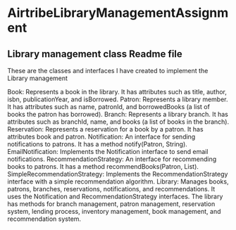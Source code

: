 # AirtribeLibraryManagementAssignment

## Library management class Readme file

These are the classes and interfaces I have created to implement the Library management

Book: Represents a book in the library. It has attributes such as title, author, isbn, publicationYear, and isBorrowed.
Patron: Represents a library member. It has attributes such as name, patronId, and borrowedBooks (a list of books the patron has borrowed).
Branch: Represents a library branch. It has attributes such as branchId, name, and books (a list of books in the branch).
Reservation: Represents a reservation for a book by a patron. It has attributes book and patron.
Notification: An interface for sending notifications to patrons. It has a method notify(Patron, String).
EmailNotification: Implements the Notification interface to send email notifications.
RecommendationStrategy: An interface for recommending books to patrons. It has a method recommendBooks(Patron, List<Book>).
SimpleRecommendationStrategy: Implements the RecommendationStrategy interface with a simple recommendation algorithm.
Library: Manages books, patrons, branches, reservations, notifications, and recommendations. It uses the Notification and RecommendationStrategy interfaces. The library has methods for branch management, patron management, reservation system, lending process, inventory management, book management, and recommendation system.


